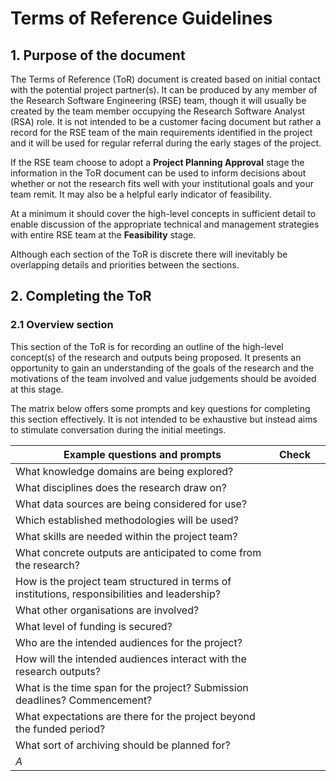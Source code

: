 # Terms of Reference Guidelines
## 1. Purpose of the document
The Terms of Reference (ToR) document is created based on initial contact with the potential project partner(s). It can be produced by any member of the Research Software Engineering (RSE) team, though it will usually be created by the team member occupying the Research Software Analyst (RSA) role. It is not intended to be a customer facing document but rather a record for the RSE team of the main requirements identified in the project and it will be used for regular referral during the early stages of the project.

If the RSE team choose to adopt a **Project Planning Approval** stage the information in the ToR document can be used to inform decisions about whether or not the research fits well with your institutional goals and your team remit. It may also be a helpful early indicator of feasibility.

At a minimum it should cover the high-level concepts in sufficient detail to enable discussion of the appropriate technical and management strategies with entire RSE team at the **Feasibility** stage.

Although each section of the ToR is discrete there will inevitably be overlapping details and priorities between the sections.

## 2. Completing the ToR

### 2.1 Overview section

This section of the ToR is for recording an outline of the high-level concept(s) of the research and outputs being proposed. It presents an opportunity to gain an understanding of the goals of the research and the motivations of the team involved and value judgements should be avoided at this stage.

The matrix below offers some prompts and key questions for completing this section effectively. It is not intended to be exhaustive but instead aims to stimulate conversation during the initial meetings.

|**Example questions and prompts**| **Check**  ||
|--|--|--|
|What knowledge domains are being explored?
|What disciplines does the research draw on?
|What data sources are being considered for use?
|Which established methodologies will be used?
|What skills are needed within the project team?
|What concrete outputs are anticipated to come from the research?
|How is the project team structured in terms of institutions, responsibilities and leadership?
|What other organisations are involved?
|What level of funding is secured?
|Who are the intended audiences for the project?
|How will the intended audiences interact with the research outputs?
|What is the time span for the project? Submission deadlines? Commencement?
|What expectations are there for the project beyond the funded period?
|What sort of archiving should be planned for?
|*A* 






<!--stackedit_data:
eyJwcm9wZXJ0aWVzIjoidGl0bGU6IFRlcm1zIG9mIFJlZmVyZW
5jZSBHdWlkYW5jZVxuYXV0aG9yOiBOZWlsIEpha2VtYW5cbmRh
dGU6ICcyMDE4LTExLTI4J1xuIiwiaGlzdG9yeSI6WzEwMTcxNT
k2ODUsLTE3OTUwODI4MDEsLTc0NTI5NjY0OCwxNzYzMzE0OTU3
LDEyMzgyMzY2NTYsLTExNzg4MjA3MDIsLTEyMzY3MTAwNjQsLT
E3NzI5MTk2MTQsNjc3NjA0OTA4XX0=
-->